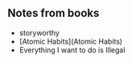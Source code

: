 ## Notes from books
* storyworthy
* [Atomic Habits](Atomic Habits)
* Everything I want to do is Illegal

